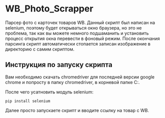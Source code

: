 # WB_Photo_Scrapper

Парсер фото с карточек товаров WB. Данный скрипт был написан на selenium, поэтому будет открываться окно браузера, но это не проблема, так как вы можете немного подшаманить и установить процесс открытия окна перевести в фоновый режим. После окончания парсинга скрипт автоматически стопается записан изображение в директорию с самим скриптом.

## Инструкция по запуску скрипта

Вам необходимо скачать chromedriver для последней версии google chrome и попросту в папку chromedriver, в корневой папке C:.

После чего усатновить модуль selenium:

    pip install selenium

Далее просто запускаете скрипт и вводите ссылку на товар с WB.
